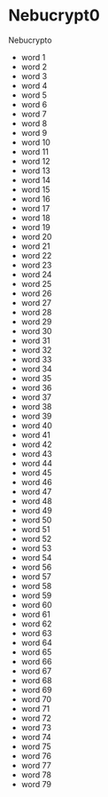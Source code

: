 # Nebucrypt0
Nebucrypto
- word 1
- word 2
- word 3
- word 4
- word 5
- word 6
- word 7
- word 8
- word 9
- word 10
- word 11
- word 12
- word 13
- word 14
- word 15
- word 16
- word 17
- word 18
- word 19
- word 20
- word 21
- word 22
- word 23
- word 24
- word 25
- word 26
- word 27
- word 28
- word 29
- word 30
- word 31
- word 32
- word 33
- word 34
- word 35
- word 36
- word 37
- word 38
- word 39
- word 40
- word 41
- word 42
- word 43
- word 44
- word 45
- word 46
- word 47
- word 48
- word 49
- word 50
- word 51
- word 52
- word 53
- word 54
- word 56
- word 57
- word 58
- word 59
- word 60
- word 61
- word 62
- word 63
- word 64
- word 65
- word 66
- word 67
- word 68
- word 69
- word 70
- word 71
- word 72
- word 73
- word 74
- word 75
- word 76
- word 77
- word 78
- word 79

